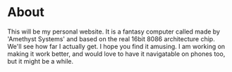 # About
This will be my personal website.
It is a fantasy computer called made by
'Amethyst Systems' and based on the real
16bit 8086 architecture chip. We'll see
how far I actually get. I hope you find
it amusing. I am working on making it
work better, and would love to have
it navigatable on phones too, but it
might be a while.

